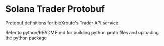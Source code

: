 # Solana Trader Protobuf

Protobuf definitions for bloXroute's Trader API service.


Refer to python/README.md for building python proto files and uploading the python package